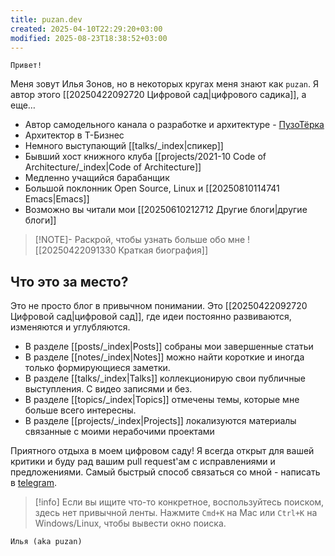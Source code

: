 ```yaml
---
title: puzan.dev
created: 2025-04-10T22:29:20+03:00
modified: 2025-08-23T18:38:52+03:00
---
```


```poetry
Привет!
```

Меня зовут Илья Зонов, но в некоторых кругах меня знают как `puzan`. Я автор этого [[20250422092720 Цифровой сад|цифрового садика]], а еще…

- Автор самодельного канала о разработке и архитектуре - [ПузоТёрка](https://t.me/ArchPuzoTerka)
- Архитектор в Т-Бизнес
- Немного выступающий [[talks/_index|спикер]]
- Бывший хост книжного клуба [[projects/2021-10 Code of Architecture/_index|Code of Architecture]]
- Медленно учащийся барабанщик
- Большой поклонник Open Source, Linux и [[20250810114741 Emacs|Emacs]]
- Возможно вы читали мои [[20250610212712 Другие блоги|другие блоги]]

> [!NOTE]- Раскрой, чтобы узнать больше обо мне
> ![[20250422091330 Краткая биография]]

## Что это за место?

Это не просто блог в привычном понимании. Это [[20250422092720 Цифровой сад|цифровой сад]], где идеи постоянно развиваются, изменяются и углубляются.

- В разделе [[posts/_index|Posts]] собраны мои завершенные статьи
- В разделе [[notes/_index|Notes]] можно найти короткие и иногда только формирующиеся заметки.
- В разделе [[talks/_index|Talks]] коллекционирую свои публичные выступления. С видео записями и без.
- В разделе [[topics/_index|Topics]] отмечены темы, которые мне больше всего интересны.
- В разделе [[projects/_index|Projects]] локализуются материалы связанные с моими нерабочими проектами

Приятного отдыха в моем цифровом саду! Я всегда открыт для вашей критики и буду рад вашим pull request'ам с исправлениями и предложениями. Самый быстрый способ связаться со мной - написать в [telegram](https://t.me/izonov).

> [!info]
> Если вы ищите что-то конкретное, воспользуйтесь поиском, здесь нет привычной ленты. Нажмите `Cmd+K` на Mac или `Ctrl+K` на Windows/Linux, чтобы вывести окно поиска.

```poetry
Илья (aka puzan)
```
